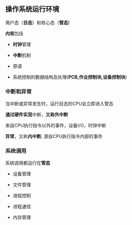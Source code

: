 ## 操作系统运行环境

用户态（**目态**）和核心态（**管态**)

**内核**包括

- **时钟**管理

- **中断**机制

- 原语

- 系统控制的数据结构及处理(**PCB,作业控制块,设备控制块**)

### 中断和异常

当中断或异常发生时，运行目态的CPU会立即进入管态

**通过硬件实现**中断，**又称外中断**

来自CPU执行指令以外的事件，设备I/O，时钟中断

**异常**，又称**内中断**, 源自CPU执行指令内部的事件

### 系统调用
 
系统调用都运行在**管态**

- 设备管理

- 文件管理

- 进程控制

- 进程通信

- 内存管理


